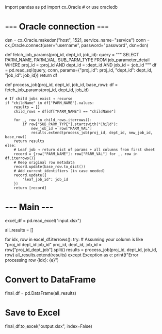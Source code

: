 import pandas as pd
import cx_Oracle  # or use oracledb

# --- Oracle connection ---
dsn = cx_Oracle.makedsn("host", 1521, service_name="service")
conn = cx_Oracle.connect(user="username", password="password", dsn=dsn)

def fetch_job_params(proj_id, dept_id, job_id):
    query = """
        SELECT PARM_NAME, PARM_VAL, SUB_PARM_TYPE
        FROM job_parameter_detail
        WHERE proj_id = :proj_id
          AND dept_id = :dept_id
          AND job_id  = :job_id
    """
    df = pd.read_sql(query, conn, params={"proj_id": proj_id, "dept_id": dept_id, "job_id": job_id})
    return df

def process_job(proj_id, dept_id, job_id, base_row):
    df = fetch_job_params(proj_id, dept_id, job_id)

    # If child jobs exist → recurse
    if "childName" in df["PARM_NAME"].values:
        results = []
        child_rows = df[df["PARM_NAME"] == "childName"]

        for _, row in child_rows.iterrows():
            if row["SUB_PARM_TYPE"].startswith("Child"):
                new_job_id = row["PARM_VAL"]
                results.extend(process_job(proj_id, dept_id, new_job_id, base_row))
        return results
    else:
        # Leaf job → return dict of params + all columns from first sheet
        record = {row["PARM_NAME"]: row["PARM_VAL"] for _, row in df.iterrows()}
        # Keep original row metadata
        record.update(base_row.to_dict())
        # Add current identifiers (in case needed)
        record.update({
            "leaf_job_id": job_id
        })
        return [record]

# --- Main ---
excel_df = pd.read_excel("input.xlsx")

all_results = []

for idx, row in excel_df.iterrows():
    try:
        # Assuming your column is like "proj_id dept_id job_id"
        proj_id, dept_id, job_id = row["proj_id_dept_job"].split()
        results = process_job(proj_id, dept_id, job_id, row)
        all_results.extend(results)
    except Exception as e:
        print(f"Error processing row {idx}: {e}")

# Convert to DataFrame
final_df = pd.DataFrame(all_results)

# Save to Excel
final_df.to_excel("output.xlsx", index=False)
